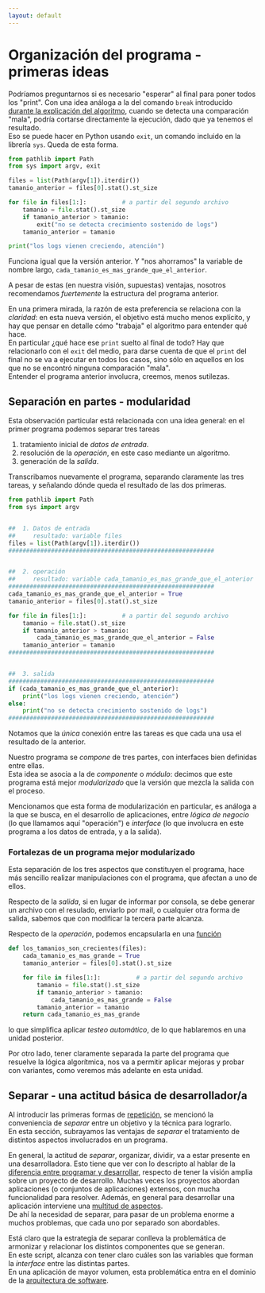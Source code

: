 ```yaml
---
layout: default
---
```


# Organización del programa - primeras ideas
Podríamos preguntarnos si es necesario "esperar" al final para poner todos los "print". Con una idea análoga a la del comando `break` introducido [durante la explicación del algoritmo](./algoritmo.md), cuando se detecta una comparación "mala", podría cortarse directamente la ejecución, dado que ya tenemos el resultado.  
Eso se puede hacer en Python usando `exit`, un comando incluido en la librería `sys`. Queda de esta forma.
``` python
from pathlib import Path
from sys import argv, exit

files = list(Path(argv[1]).iterdir())
tamanio_anterior = files[0].stat().st_size

for file in files[1:]:          # a partir del segundo archivo
    tamanio = file.stat().st_size
    if tamanio_anterior > tamanio:
        exit("no se detecta crecimiento sostenido de logs")
    tamanio_anterior = tamanio

print("los logs vienen creciendo, atención")
``` 
Funciona igual que la versión anterior. Y "nos ahorramos" la variable de nombre largo, `cada_tamanio_es_mas_grande_que_el_anterior`.

A pesar de estas (en nuestra visión, supuestas) ventajas, nosotros recomendamos _fuertemente_ la estructura del programa anterior.

En una primera mirada, la razón de esta preferencia se relaciona con la _claridad_: en esta nueva versión, el objetivo está mucho menos explícito, y hay que pensar en detalle cómo "trabaja" el algoritmo para entender qué hace.  
En particular ¿qué hace ese `print` suelto al final de todo? Hay que relacionarlo con el `exit` del medio, para darse cuenta de que el `print` del final no se va a ejecutar en todos los casos, sino sólo en aquellos en los que no se encontró ninguna comparación "mala".  
Entender el programa anterior involucra, creemos, menos sutilezas.


## Separación en partes - modularidad
Esta observación particular está relacionada con una idea general: en el primer programa podemos separar tres tareas
1. tratamiento inicial de _datos de entrada_.
1. resolución de la _operación_, en este caso mediante un algoritmo.
1. generación de la _salida_.

Transcribamos nuevamente el programa, separando claramente las tres tareas, y señalando dónde queda el resultado de las dos primeras.

``` python
from pathlib import Path
from sys import argv


##  1. Datos de entrada
##     resultado: variable files
files = list(Path(argv[1]).iterdir())
##########################################################


##  2. operación
##     resultado: variable cada_tamanio_es_mas_grande_que_el_anterior
##########################################################
cada_tamanio_es_mas_grande_que_el_anterior = True
tamanio_anterior = files[0].stat().st_size

for file in files[1:]:          # a partir del segundo archivo
    tamanio = file.stat().st_size
    if tamanio_anterior > tamanio:
        cada_tamanio_es_mas_grande_que_el_anterior = False
    tamanio_anterior = tamanio        
##########################################################


##  3. salida
##########################################################
if (cada_tamanio_es_mas_grande_que_el_anterior):
    print("los logs vienen creciendo, atención")
else:
    print("no se detecta crecimiento sostenido de logs")
##########################################################
``` 
Notamos que la _única_ conexión entre las tareas es que cada una usa el resultado de la anterior. 

Nuestro programa se _compone_ de tres partes, con interfaces bien definidas entre ellas.  
Esta idea se asocia a la de _componente_ o _módulo_: decimos que este programa está mejor _modularizado_ que la versión que mezcla la salida con el proceso.

Mencionamos que esta forma de modularización en particular, es análoga a la que se busca, en el desarrollo de aplicaciones, entre _lógica de negocio_ (lo que llamamos aquí "operación") e _interface_ (lo que involucra en este programa a los datos de entrada, y a la salida).


### Fortalezas de un programa mejor modularizado
Esta separación de los tres aspectos que constituyen el programa, hace más sencillo realizar manipulaciones con el programa, que afectan a uno de ellos.

Respecto de la _salida_, si en lugar de informar por consola, se debe generar un archivo con el resulado, enviarlo por mail, o cualquier otra forma de salida, sabemos que con modificar la tercera parte alcanza.  

Respecto de la _operación_, podemos encapsularla en una [función](../basicos/funciones.md)
``` python
def los_tamanios_son_crecientes(files):
    cada_tamanio_es_mas_grande = True
    tamanio_anterior = files[0].stat().st_size

    for file in files[1:]:          # a partir del segundo archivo
        tamanio = file.stat().st_size
        if tamanio_anterior > tamanio:
            cada_tamanio_es_mas_grande = False
        tamanio_anterior = tamanio
    return cada_tamanio_es_mas_grande
``` 
lo que simplifica aplicar _testeo automático_, de lo que hablaremos en una unidad posterior.

Por otro lado, tener claramente separada la parte del programa que resuelve la lógica algorítmica, nos va a permitir aplicar mejoras y probar con variantes, como veremos más adelante en esta unidad.


## Separar - una actitud básica de desarrollador/a
Al introducir las primeras formas de [repetición](../basicos/repeticion.md), se mencionó la conveniencia de _separar_ entre un objetivo y la técnica para lograrlo.  
En esta sección, subrayamos las ventajas de _separar_ el tratamiento de distintos aspectos involucrados en un programa.

En general, la actitud de _separar_, organizar, dividir, va a estar presente en una desarrolladora. Esto tiene que ver con lo descripto al hablar de la [diferencia entre programar y desarrollar](../../programacion-a-desarrollo/programar-y-desarrollar), respecto de tener la visión amplia sobre un proyecto de desarrollo. 
Muchas veces los proyectos abordan aplicaciones (o conjuntos de aplicaciones) extensos, con mucha funcionalidad para resolver. Además, en general para desarrollar una aplicación interviene una [multitud de aspectos](../../programacion-a-desarrollo/construccion-tareas-roles.md).  
De ahí la necesidad de separar, para pasar de un problema enorme a muchos problemas, que cada uno por separado son abordables.  

Está claro que la estrategia de separar conlleva la problemática de armonizar y relacionar los distintos componentes que se generan.  
En este script, alcanza con tener claro cuáles son las variables que forman la _interface_ entre las distintas partes.  
En una aplicación de mayor volumen, esta problemática entra en el dominio de la [arquitectura de software](../../programacion-a-desarrollo/arquitectura-de-software.md).